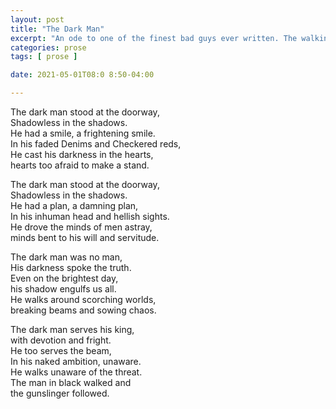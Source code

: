 ```yaml
---
layout: post
title: "The Dark Man"
excerpt: "An ode to one of the finest bad guys ever written. The walking-dude is perhaps one of Stephen Kings most realistic monsters. The chills he inspires are next to no one, not even IT."
categories: prose
tags: [ prose ]

date: 2021-05-01T08:0 8:50-04:00

---
```



The dark man stood at the doorway, \
Shadowless in the shadows. \
He had a smile, a frightening smile. \
In his faded Denims and Checkered reds, \
He cast his darkness in the hearts, \
hearts too afraid to make a stand.

The dark man stood at the doorway, \
Shadowless in the shadows. \
He had a plan, a damning plan, \
In his inhuman head and hellish sights. \
He drove the minds of men astray, \
minds bent to his will and servitude.

The dark man was no man, \
His darkness spoke the truth. \
Even on the brightest day, \
his shadow engulfs us all. \
He walks around scorching worlds, \
breaking beams and sowing chaos.

The dark man serves his king, \
with devotion and fright. \
He too serves the beam, \
In his naked ambition, unaware. \
He walks unaware of the threat. \
The man in black walked and \
the gunslinger followed.
